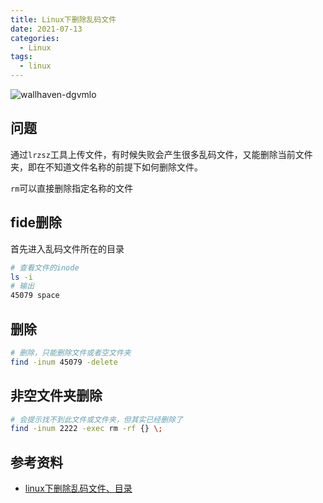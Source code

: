 ```yaml
---
title: Linux下删除乱码文件
date: 2021-07-13
categories:
  - Linux
tags:
  - linux
---
```



![wallhaven-dgvmlo](https://gitee.com/snowyan/image/raw/master/2021/20210713141617.jpg)

<!-- more -->

## 问题

通过`lrzsz`工具上传文件，有时候失败会产生很多乱码文件，又能删除当前文件夹，即在不知道文件名称的前提下如何删除文件。

`rm`可以直接删除指定名称的文件

## fide删除

首先进入乱码文件所在的目录

```bash
# 查看文件的inode
ls -i 
# 输出
45079 space
```

## 删除

```bash
# 删除，只能删除文件或者空文件夹
find -inum 45079 -delete
```

## 非空文件夹删除

```bash
# 会提示找不到此文件或文件夹，但其实已经删除了
find -inum 2222 -exec rm -rf {} \;
```

## 参考资料

- [linux下删除乱码文件、目录](https://www.cnblogs.com/liu-ke/p/6760932.html)